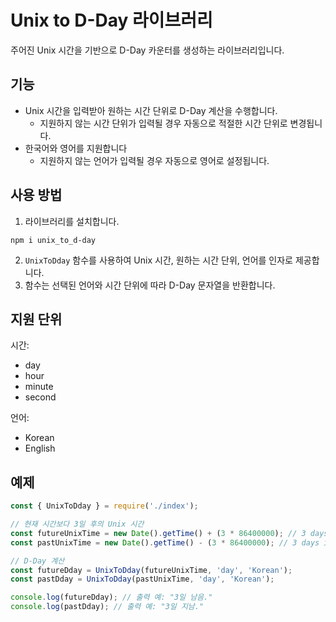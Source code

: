 # Unix to D-Day 라이브러리

주어진 Unix 시간을 기반으로 D-Day 카운터를 생성하는 라이브러리입니다.

## 기능
- Unix 시간을 입력받아 원하는 시간 단위로 D-Day 계산을 수행합니다.
    - 지원하지 않는 시간 단위가 입력될 경우 자동으로 적절한 시간 단위로 변경됩니다.
- 한국어와 영어를 지원합니다
    - 지원하지 않는 언어가 입력될 경우 자동으로 영어로 설정됩니다.

## 사용 방법
1. 라이브러리를 설치합니다.
```
npm i unix_to_d-day
```
2. `UnixToDday` 함수를 사용하여 Unix 시간, 원하는 시간 단위, 언어를 인자로 제공합니다.
3. 함수는 선택된 언어와 시간 단위에 따라 D-Day 문자열을 반환합니다.

## 지원 단위
시간:
- day
- hour
- minute
- second

언어:
- Korean
- English

## 예제
```javascript
const { UnixToDday } = require('./index');

// 현재 시간보다 3일 후의 Unix 시간
const futureUnixTime = new Date().getTime() + (3 * 86400000); // 3 days in milliseconds
const pastUnixTime = new Date().getTime() - (3 * 86400000); // 3 days in milliseconds

// D-Day 계산
const futureDday = UnixToDday(futureUnixTime, 'day', 'Korean');
const pastDday = UnixToDday(pastUnixTime, 'day', 'Korean');

console.log(futureDday); // 출력 예: "3일 남음."
console.log(pastDday); // 출력 예: "3일 지남."
```